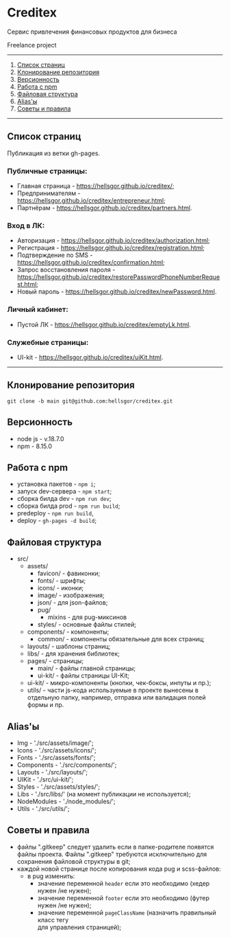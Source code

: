 # Creditex

Сервис привлечения финансовых продуктов для бизнеса

Freelance project

---

1. [Список страниц](#a-page-list-список-страниц-a)
2. [Клонирование репозитория](#a-namerepo-clone-клонирование-репозитория-a)
3. [Версионность](#a-nameversions-версионность-a)
4. [Работа с npm](#a-namenpmcommands-работа-с-npm-a)
5. [Файловая структура](#a-namefile-structure-файловая-структура-a)
6. [Alias'ы](#a-namealias-aliasы-a)
7. [Советы и правила](#a-nametips-and-rules-советы-и-правила-a)

---

## <a name='page-list'>Список страниц</a>

Публикация из ветки gh-pages.

### Публичные страницы:

* Главная страница - https://hellsgor.github.io/creditex/;
* Предпринимателям - https://hellsgor.github.io/creditex/entrepreneur.html;
* Партнёрам - https://hellsgor.github.io/creditex/partners.html.

### Вход в ЛК:

* Авторизация - https://hellsgor.github.io/creditex/authorization.html;
* Регистрация - https://hellsgor.github.io/creditex/registration.html;
* Подтверждение по SMS - https://hellsgor.github.io/creditex/confirmation.html;
* Запрос восстановления
  пароля - https://hellsgor.github.io/creditex/restorePasswordPhoneNumberRequest.html;
* Новый пароль - https://hellsgor.github.io/creditex/newPassword.html.

### Личный кабинет:

* Пустой ЛК - https://hellsgor.github.io/creditex/emptyLk.html.

### Служебные страницы:

* UI-kit - https://hellsgor.github.io/creditex/uiKit.html.

---

## <a name='repo-clone'>Клонирование репозитория</a>

    git clone -b main git@github.com:hellsgor/creditex.git

## <a name='versions'>Версионность</a>

- node js - v.18.7.0
- npm - 8.15.0

## <a name='npmcommands'>Работа с npm</a>

- установка пакетов - `npm i`;
- запуск dev-сервера - `npm start`;
- сборка билда dev - `npm run dev`;
- сборка билда prod - `npm run build`;
- predeploy - `npm run build`,
- deploy - `gh-pages -d build`;

## <a name='file-structure'>Файловая структура</a>

- src/
  - assets/
    - favicon/ - фавиконки;
    - fonts/ - шрифты;
    - icons/ - иконки;
    - image/ - изображения;
    - json/ - для json-файлов;
    - pug/
      - mixins - для pug-миксинов
    - styles/ - основные файлы стилей;
  - components/ - компоненты;
    - common/ - компоненты обязательные для всех страниц;
  - layouts/ - шаблоны страниц;
  - libs/ - для хранения библиотек;
  - pages/ - страницы;
    - main/ - файлы главной страницы;
    - ui-kit/ - файлы страницы UI-Kit;
  - ui-kit/ - микро-компоненты (кнопки, чек-боксы, инпуты и пр.);
  - utils/ - части js-кода используемые в проекте вынесены в отдельную папку,
    например, отправка или валидация полей формы и пр.

## <a name='alias'>Alias'ы</a>

- Img - './src/assets/image/';
- Icons - './src/assets/icons/';
- Fonts - './src/assets/fonts/';
- Components - './src/components/';
- Layouts - './src/layouts/';
- UIKit - './src/ui-kit/';
- Styles - './src/assets/styles/';
- Libs - './src/libs/' (на момент публикации не используется);
- NodeModules - './node_modules/';
- Utils - './src/utils/';

## <a name='tips-and-rules'>Советы и правила</a>

- файлы ".gitkeep" следует удалить если в папке-родителе появятся файлы проекта.
  Файлы ".gitkeep" требуются исключительно для сохранения файловой структуры в
  git;
- каждой новой странице после копирования кода pug и scss-файлов:
  - в pug изменить:
    - значение переменной `header` если это необходимо (хедер нужен /не нужен);
    - значение переменной `footer` если это необходимо (футер нужен /не нужен);
    - значение переменной `pageClassName` (назначить правильный класс
      тегу <main> для управления страницей);
